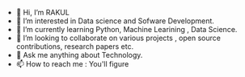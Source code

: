 - 👋 Hi, I’m RAKUL 
- 👀 I’m interested in Data science and Sofware Development.
- 🌱 I’m currently learning Python, Machine Learining , Data Science.
- 💞️ I’m looking to collaborate on various projects , open source contributions, research papers etc.
- 💬 Ask me anything about Technology.
- 📫 How to reach me : You'll figure



<!---
rakulav/rakulav is a ✨ special ✨ repository because its `README.md` (this file) appears on your GitHub profile.
You can click the Preview link to take a look at your changes.
--->
